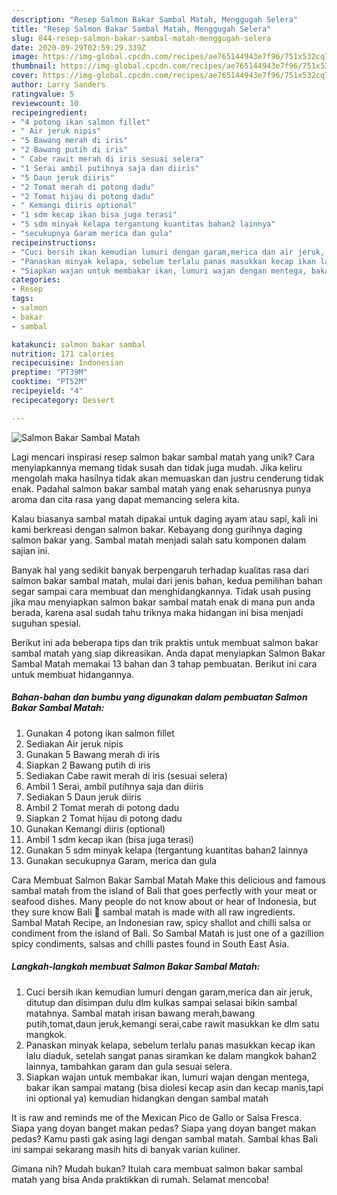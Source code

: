 ```yaml
---
description: "Resep Salmon Bakar Sambal Matah, Menggugah Selera"
title: "Resep Salmon Bakar Sambal Matah, Menggugah Selera"
slug: 844-resep-salmon-bakar-sambal-matah-menggugah-selera
date: 2020-09-29T02:59:29.339Z
image: https://img-global.cpcdn.com/recipes/ae765144943e7f96/751x532cq70/salmon-bakar-sambal-matah-foto-resep-utama.jpg
thumbnail: https://img-global.cpcdn.com/recipes/ae765144943e7f96/751x532cq70/salmon-bakar-sambal-matah-foto-resep-utama.jpg
cover: https://img-global.cpcdn.com/recipes/ae765144943e7f96/751x532cq70/salmon-bakar-sambal-matah-foto-resep-utama.jpg
author: Larry Sanders
ratingvalue: 5
reviewcount: 10
recipeingredient:
- "4 potong ikan salmon fillet"
- " Air jeruk nipis"
- "5 Bawang merah di iris"
- "2 Bawang putih di iris"
- " Cabe rawit merah di iris sesuai selera"
- "1 Serai ambil putihnya saja dan diiris"
- "5 Daun jeruk diiris"
- "2 Tomat merah di potong dadu"
- "2 Tomat hijau di potong dadu"
- " Kemangi diiris optional"
- "1 sdm kecap ikan bisa juga terasi"
- "5 sdm minyak kelapa tergantung kuantitas bahan2 lainnya"
- "secukupnya Garam merica dan gula"
recipeinstructions:
- "Cuci bersih ikan kemudian lumuri dengan garam,merica dan air jeruk, ditutup dan disimpan dulu dlm kulkas sampai selasai bikin sambal matahnya. Sambal matah irisan bawang merah,bawang putih,tomat,daun jeruk,kemangi serai,cabe rawit masukkan ke dlm satu mangkok."
- "Panaskan minyak kelapa, sebelum terlalu panas masukkan kecap ikan lalu diaduk, setelah sangat panas siramkan ke dalam mangkok bahan2 lainnya, tambahkan garam dan gula sesuai selera."
- "Siapkan wajan untuk membakar ikan, lumuri wajan dengan mentega, bakar ikan sampai matang (bisa diolesi kecap asin dan kecap manis,tapi ini optional ya) kemudian hidangkan dengan sambal matah"
categories:
- Resep
tags:
- salmon
- bakar
- sambal

katakunci: salmon bakar sambal 
nutrition: 171 calories
recipecuisine: Indonesian
preptime: "PT39M"
cooktime: "PT52M"
recipeyield: "4"
recipecategory: Dessert

---
```



![Salmon Bakar Sambal Matah](https://img-global.cpcdn.com/recipes/ae765144943e7f96/751x532cq70/salmon-bakar-sambal-matah-foto-resep-utama.jpg)

Lagi mencari inspirasi resep salmon bakar sambal matah yang unik? Cara menyiapkannya memang tidak susah dan tidak juga mudah. Jika keliru mengolah maka hasilnya tidak akan memuaskan dan justru cenderung tidak enak. Padahal salmon bakar sambal matah yang enak seharusnya punya aroma dan cita rasa yang dapat memancing selera kita.

Kalau biasanya sambal matah dipakai untuk daging ayam atau sapi, kali ini kami berkreasi dengan salmon bakar. Kebayang dong gurihnya daging salmon bakar yang. Sambal matah menjadi salah satu komponen dalam sajian ini.

Banyak hal yang sedikit banyak berpengaruh terhadap kualitas rasa dari salmon bakar sambal matah, mulai dari jenis bahan, kedua pemilihan bahan segar sampai cara membuat dan menghidangkannya. Tidak usah pusing jika mau menyiapkan salmon bakar sambal matah enak di mana pun anda berada, karena asal sudah tahu triknya maka hidangan ini bisa menjadi suguhan spesial.


Berikut ini ada beberapa tips dan trik praktis untuk membuat salmon bakar sambal matah yang siap dikreasikan. Anda dapat menyiapkan Salmon Bakar Sambal Matah memakai 13 bahan dan 3 tahap pembuatan. Berikut ini cara untuk membuat hidangannya.

<!--inarticleads1-->

##### Bahan-bahan dan bumbu yang digunakan dalam pembuatan Salmon Bakar Sambal Matah:

1. Gunakan 4 potong ikan salmon fillet
1. Sediakan  Air jeruk nipis
1. Gunakan 5 Bawang merah di iris
1. Siapkan 2 Bawang putih di iris
1. Sediakan  Cabe rawit merah di iris (sesuai selera)
1. Ambil 1 Serai, ambil putihnya saja dan diiris
1. Sediakan 5 Daun jeruk diiris
1. Ambil 2 Tomat merah di potong dadu
1. Siapkan 2 Tomat hijau di potong dadu
1. Gunakan  Kemangi diiris (optional)
1. Ambil 1 sdm kecap ikan (bisa juga terasi)
1. Gunakan 5 sdm minyak kelapa (tergantung kuantitas bahan2 lainnya
1. Gunakan secukupnya Garam, merica dan gula


Cara Membuat Salmon Bakar Sambal Matah Make this delicious and famous sambal matah from the island of Bali that goes perfectly with your meat or seafood dishes. Many people do not know about or hear of Indonesia, but they sure know Bali 🙂 sambal matah is made with all raw ingredients. Sambal Matah Recipe, an Indonesian raw, spicy shallot and chilli salsa or condiment from the island of Bali. So Sambal Matah is just one of a gazillion spicy condiments, salsas and chilli pastes found in South East Asia. 

<!--inarticleads2-->

##### Langkah-langkah membuat Salmon Bakar Sambal Matah:

1. Cuci bersih ikan kemudian lumuri dengan garam,merica dan air jeruk, ditutup dan disimpan dulu dlm kulkas sampai selasai bikin sambal matahnya. Sambal matah irisan bawang merah,bawang putih,tomat,daun jeruk,kemangi serai,cabe rawit masukkan ke dlm satu mangkok.
1. Panaskan minyak kelapa, sebelum terlalu panas masukkan kecap ikan lalu diaduk, setelah sangat panas siramkan ke dalam mangkok bahan2 lainnya, tambahkan garam dan gula sesuai selera.
1. Siapkan wajan untuk membakar ikan, lumuri wajan dengan mentega, bakar ikan sampai matang (bisa diolesi kecap asin dan kecap manis,tapi ini optional ya) kemudian hidangkan dengan sambal matah


It is raw and reminds me of the Mexican Pico de Gallo or Salsa Fresca. Siapa yang doyan banget makan pedas? Siapa yang doyan banget makan pedas? Kamu pasti gak asing lagi dengan sambal matah. Sambal khas Bali ini sampai sekarang masih hits di banyak varian kuliner. 

Gimana nih? Mudah bukan? Itulah cara membuat salmon bakar sambal matah yang bisa Anda praktikkan di rumah. Selamat mencoba!
